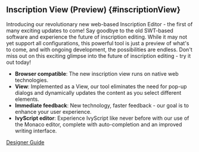 ## Inscription View (Preview) {#inscriptionView}

Introducing our revolutionary new web-based Inscription Editor - the first of many exciting updates to come! 
Say goodbye to the old SWT-based software and experience the future of inscription editing. 
While it may not yet support all configurations, this powerful tool is just a preview of what's to come, 
and with ongoing development, the possibilities are endless. 
Don't miss out on this exciting glimpse into the future of inscription editing - try it out today!

- __Browser compatible__: The new inscription view runs on native web
  technologies.
- __View__: Implemented as a View, our tool eliminates the need for pop-up dialogs and dynamically 
  updates the content as you select different elements.
- __Immediate feedback__: New technology, faster feedback - our goal is to enhance your user experience.
- __IvyScript editor__: Experience IvyScript like never before with our use of the Monaco editor, 
  complete with auto-completion and an improved writing interface.

<div class="short-links">
	<a href="${docBaseUrl}/designer-guide/process-modeling/process-modeling/process-inscription-editor-view.html"
		target="_blank" rel="noopener noreferrer">
		<i class="si si-book"></i> Designer Guide
	</a>
</div>
